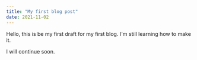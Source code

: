 ```yaml
---
title: "My first blog post"
date: 2021-11-02
---
```




Hello, 
this is be my first draft for my first blog. 
I'm still learning how to make it. 

I will continue soon. 
